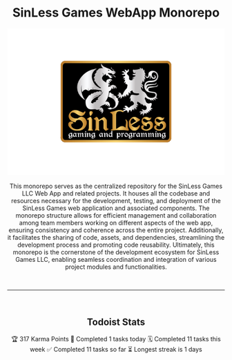 <div align="center">
    <h1>SinLess Games WebApp Monorepo</h1>
    <a>
        <img src="Docs/images/logos/sinless-games/3.png" alt="SinLess Games LLC Logo">
    </a>
    <br/>
    <p>
        This monorepo serves as the centralized repository for the SinLess Games LLC Web App and related projects. It houses all the codebase and resources necessary for the development, testing, and deployment of the SinLess Games web application and associated components. The monorepo structure allows for efficient management and collaboration among team members working on different aspects of the web app, ensuring consistency and coherence across the entire project. Additionally, it facilitates the sharing of code, assets, and dependencies, streamlining the development process and promoting code reusability. Ultimately, this monorepo is the cornerstone of the development ecosystem for SinLess Games LLC, enabling seamless coordination and integration of various project modules and functionalities.
    </p>
</div>
<br/>

---

<br/>
<div align="center">
    <h2>Todoist Stats</h2>
    <!-- TODO-IST:START -->
🏆  317 Karma Points           
🌸  Completed 1 tasks today           
🗓  Completed 11 tasks this week           
✅  Completed 11 tasks so far           
⏳  Longest streak is 1 days
<!-- TODO-IST:END -->
</div>